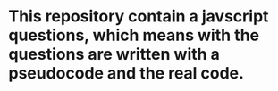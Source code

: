# This repository contain a javscript questions, which means with the questions are written with a pseudocode and the real code. 
